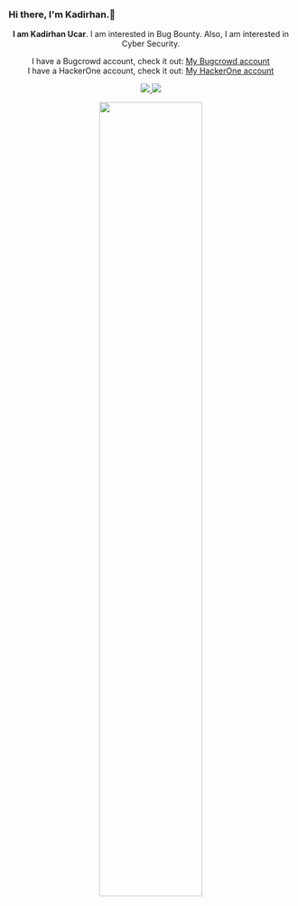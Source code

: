 ### Hi there, I'm Kadirhan.👋

<p align="center"><b>I am Kadirhan Ucar</b>. I am interested in Bug Bounty. Also, I am interested in Cyber Security.</p>
<p align="center">
  I have a Bugcrowd account, check it out: <a href="https://bugcrowd.com/kdrhnucr">My Bugcrowd account</a><br/>
  I have a HackerOne account, check it out: <a href="https://hackerone.com/kdrhnucr">My HackerOne account</a>
<p align="center">
  <a href="https://github.com/kdrhnucr">
    <img src="https://img.shields.io/github/followers/kdrhnucr?style=social" />
  </a>
  <a href="https://https://twitter.com/UcarKadirhan">
    <img src="https://img.shields.io/twitter/follow/UcarKadirhan?style=social" />
  </a>
</p>

<p align="center">
  <img width="60%" src="https://github-readme-stats.vercel.app/api?username=kdrhnucr&show_icons=true&theme=tokyonight" />
</p>
